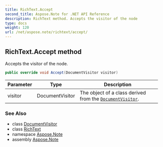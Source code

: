 ```yaml
---
title: RichText.Accept
second_title: Aspose.Note for .NET API Reference
description: RichText method. Accepts the visitor of the node
type: docs
weight: 120
url: /net/aspose.note/richtext/accept/
---
```

## RichText.Accept method

Accepts the visitor of the node.

```csharp
public override void Accept(DocumentVisitor visitor)
```

| Parameter | Type | Description |
| --- | --- | --- |
| visitor | DocumentVisitor | The object of a class derived from the [`DocumentVisitor`](../../documentvisitor/). |

### See Also

* class [DocumentVisitor](../../documentvisitor/)
* class [RichText](../)
* namespace [Aspose.Note](../../richtext/)
* assembly [Aspose.Note](../../../)



